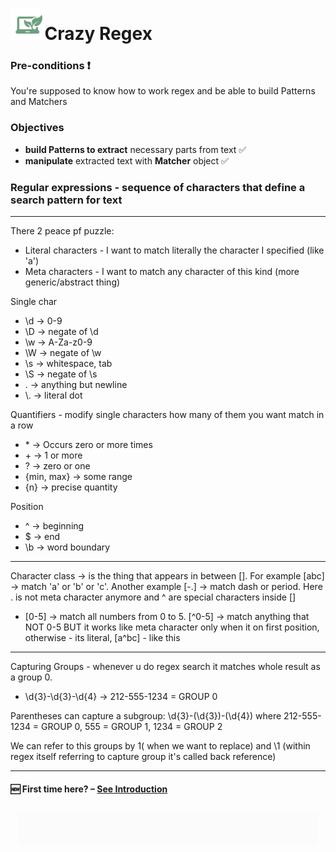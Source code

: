 # <img src="https://raw.githubusercontent.com/bobocode-projects/resources/master/image/logo_transparent_background.png" height=50/>Crazy Regex

### Pre-conditions ❗
You're supposed to know how to work regex and be able to build Patterns and Matchers

### Objectives
* **build Patterns to extract** necessary parts from text ✅
* **manipulate** extracted text with **Matcher** object ✅

### Regular expressions - sequence of characters that define a search pattern for text

---

There 2 peace pf puzzle:
* Literal characters - I want to match literally the character I specified (like 'a')
* Meta characters - I want to match any character of this kind (more generic/abstract thing)

Single char

* \\d -> 0-9                  
* \\D -> negate of \\d             
* \\w -> A-Za-z0-9        
* \\W -> negate of \\w                           
* \\s -> whitespace, tab  
* \\S -> negate of \\s                         
* .  -> anything but newline              
* \\. -> literal dot                       


Quantifiers - modify single characters how many of them you want match in a row
* \* -> Occurs zero or more times           
* \+ -> 1 or more                           
* ? -> zero or one                         
* {min, max} -> some range
* {n} -> precise quantity


Position
*   ^  -> beginning
*   $  -> end
*  \\b -> word boundary 

---

Character class -> is the thing that appears in between []. For example [abc] -> match 'a' or 'b' or 'c'.
Another example [-.] -> match dash or period. Here . is not meta character anymore and ^ are special characters inside []
* [0-5] -> match all numbers  from 0 to 5. [^0-5] -> match anything that NOT 0-5
BUT it works like meta character only when it on first position, otherwise - its literal, [a^bc] - like this

---

Capturing Groups - whenever u do regex search it matches whole result as a group 0.
* \\d{3}-\\d{3}-\\d{4}  ->  212-555-1234 = GROUP 0

Parentheses can capture a subgroup:
\\d{3}-(\\d{3})-(\\d{4}) where 212-555-1234 = GROUP 0, 555 = GROUP 1, 1234 = GROUP 2

We can refer to this groups by $1 ($ when we want to replace) and \1 (within regex itself referring to capture group 
it's called back reference)

---

#### 🆕 First time here? – [See Introduction](https://github.com/bobocode-projects/java-fundamentals-exercises/tree/main/0-0-intro#introduction)

##
<div align="center"><img src="https://raw.githubusercontent.com/bobocode-projects/resources/master/animation/GitHub%20Star_3.gif" height=50/></div>